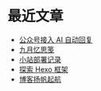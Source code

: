# 最近文章
<!-- BLOG-POST-LIST:START -->
- [公众号接入 AI 自动回复](https://vayfou.cn/4a17b156/)
- [九月忆思笺](https://vayfou.cn/26d0eb49/)
- [小站部署记录](https://vayfou.cn/d342eda4/)
- [探索 Hexo 框架](https://vayfou.cn/9d3d3152/)
- [博客扬帆起航](https://vayfou.cn/af7317c9/)
<!-- BLOG-POST-LIST:END -->
